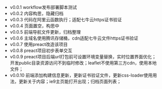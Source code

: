 - v0.0.1  workflow发布部署脚本测试
- v0.0.2  内容构思，隐藏归档
- v0.0.3  代码在阿里云函数执行；适配七牛云https证书验证
- v0.0.4  页面置空，构思中
- v0.0.5  前端导航文件更新，归档整理
- v0.0.6  主域名使用腾讯存储桶，cdn适配七牛云文件https证书验证
- v0.0.7  使用preact改造该项目
- v0.0.8  preact项目初步表单交互
- v0.0.9  preact项目后端url打包前可设置环境变量替换，实时位置界面优化；开发public目录资源访问不到临时修改；leaflet不使用第三方cdn，使用本地文件；
- v0.0.10 前端添加构建信息更新，更新证书验证文件，更新css-loader使用用法，更新关于内容；ie9主页能打开出现；归档页面列表；